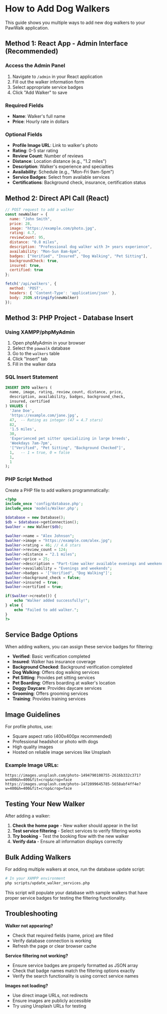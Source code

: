 # How to Add Dog Walkers

This guide shows you multiple ways to add new dog walkers to your PawWalk application.

## Method 1: React App - Admin Interface (Recommended)

### Access the Admin Panel
1. Navigate to `/admin` in your React application
2. Fill out the walker information form
3. Select appropriate service badges
4. Click "Add Walker" to save

### Required Fields
- **Name**: Walker's full name
- **Price**: Hourly rate in dollars

### Optional Fields
- **Profile Image URL**: Link to walker's photo
- **Rating**: 0-5 star rating
- **Review Count**: Number of reviews
- **Distance**: Location distance (e.g., "1.2 miles")
- **Description**: Walker's experience and specialties
- **Availability**: Schedule (e.g., "Mon-Fri 9am-5pm")
- **Service Badges**: Select from available services
- **Certifications**: Background check, insurance, certification status

## Method 2: Direct API Call (React)

```javascript
// POST request to add a walker
const newWalker = {
  name: "John Smith",
  price: 28,
  image: "https://example.com/photo.jpg",
  rating: 4.7,
  reviewCount: 95,
  distance: "0.8 miles",
  description: "Professional dog walker with 3+ years experience",
  availability: "Mon-Sun 8am-6pm",
  badges: ["Verified", "Insured", "Dog Walking", "Pet Sitting"],
  backgroundCheck: true,
  insured: true,
  certified: true
};

fetch('/api/walkers', {
  method: 'POST',
  headers: { 'Content-Type': 'application/json' },
  body: JSON.stringify(newWalker)
});
```

## Method 3: PHP Project - Database Insert

### Using XAMPP/phpMyAdmin
1. Open phpMyAdmin in your browser
2. Select the `pawwalk` database
3. Go to the `walkers` table
4. Click "Insert" tab
5. Fill in the walker data

### SQL Insert Statement
```sql
INSERT INTO walkers (
  name, image, rating, review_count, distance, price, 
  description, availability, badges, background_check, 
  insured, certified
) VALUES (
  'Jane Doe',
  'https://example.com/jane.jpg',
  47,  -- Rating as integer (47 = 4.7 stars)
  82,
  '1.5 miles',
  30,
  'Experienced pet sitter specializing in large breeds',
  'Weekdays 7am-7pm',
  '["Verified", "Pet Sitting", "Background Checked"]',
  1,   -- 1 = true, 0 = false
  1,
  1
);
```

### PHP Script Method
Create a PHP file to add walkers programmatically:

```php
<?php
include_once 'config/database.php';
include_once 'models/Walker.php';

$database = new Database();
$db = $database->getConnection();
$walker = new Walker($db);

$walker->name = "Alex Johnson";
$walker->image = "https://example.com/alex.jpg";
$walker->rating = 46; // 4.6 stars
$walker->review_count = 124;
$walker->distance = "2.1 miles";
$walker->price = 25;
$walker->description = "Part-time walker available evenings and weekends";
$walker->availability = "Evenings and weekends";
$walker->badges = '["Verified", "Dog Walking"]';
$walker->background_check = false;
$walker->insured = true;
$walker->certified = true;

if($walker->create()) {
    echo "Walker added successfully!";
} else {
    echo "Failed to add walker.";
}
?>
```

## Service Badge Options

When adding walkers, you can assign these service badges for filtering:

- **Verified**: Basic verification completed
- **Insured**: Walker has insurance coverage
- **Background Checked**: Background verification completed
- **Dog Walking**: Offers dog walking services
- **Pet Sitting**: Provides pet sitting services
- **Pet Boarding**: Offers boarding at walker's location
- **Doggy Daycare**: Provides daycare services
- **Grooming**: Offers grooming services
- **Training**: Provides training services

## Image Guidelines

For profile photos, use:
- Square aspect ratio (400x400px recommended)
- Professional headshot or photo with dogs
- High quality images
- Hosted on reliable image services like Unsplash

### Example Image URLs:
```
https://images.unsplash.com/photo-1494790108755-2616b332c371?w=400&h=400&fit=crop&crop=face
https://images.unsplash.com/photo-1472099645785-5658abf4ff4e?w=400&h=400&fit=crop&crop=face
```

## Testing Your New Walker

After adding a walker:

1. **Check the home page** - New walker should appear in the list
2. **Test service filtering** - Select services to verify filtering works
3. **Try booking** - Test the booking flow with the new walker
4. **Verify data** - Ensure all information displays correctly

## Bulk Adding Walkers

For adding multiple walkers at once, run the database update script:

```bash
# In your XAMPP environment
php scripts/update_walker_services.php
```

This script will populate your database with sample walkers that have proper service badges for testing the filtering functionality.

## Troubleshooting

**Walker not appearing?**
- Check that required fields (name, price) are filled
- Verify database connection is working
- Refresh the page or clear browser cache

**Service filtering not working?**
- Ensure service badges are properly formatted as JSON array
- Check that badge names match the filtering options exactly
- Verify the search functionality is using correct service names

**Images not loading?**
- Use direct image URLs, not redirects
- Ensure images are publicly accessible
- Try using Unsplash URLs for testing